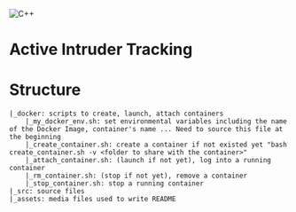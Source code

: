 ![C++](https://img.shields.io/badge/c++-%2300599C.svg?style=for-the-badge&logo=c%2B%2B&logoColor=white)
# Active Intruder Tracking

# Structure
```
|_docker: scripts to create, launch, attach containers
	|_my_docker_env.sh: set environmental variables including the name of the Docker Image, container's name ... Need to source this file at the beginning
	|_create_container.sh: create a container if not existed yet "bash create_container.sh -v <folder to share with the container>"
	|_attach_container.sh: (launch if not yet), log into a running container
	|_rm_container.sh: (stop if not yet), remove a container
	|_stop_container.sh: stop a running container
|_src: source files
|_assets: media files used to write README
```